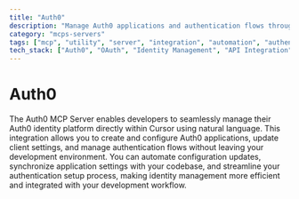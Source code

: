```yaml
---
title: "Auth0"
description: "Manage Auth0 applications and authentication flows through natural language commands in Cursor."
category: "mcps-servers"
tags: ["mcp", "utility", "server", "integration", "automation", "authentication"]
tech_stack: ["Auth0", "OAuth", "Identity Management", "API Integration", "Authentication"]
---
```


# Auth0

The Auth0 MCP Server enables developers to seamlessly manage their Auth0 identity platform directly within Cursor using natural language. This integration allows you to create and configure Auth0 applications, update client settings, and manage authentication flows without leaving your development environment. You can automate configuration updates, synchronize application settings with your codebase, and streamline your authentication setup process, making identity management more efficient and integrated with your development workflow.

